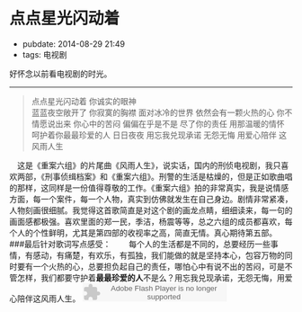 # 点点星光闪动着

- pubdate: 2014-08-29 21:49
- tags: 电视剧

好怀念以前看电视剧的时光。

-------------------

> 点点星光闪动着 你诚实的眼神  
  蓝蓝夜空敞开了 你寂寞的胸襟
  面对冰冷的世界 依然会有一颗火热的心
  你不情愿说出来 你心中的苦闷
  偏偏在乎是不是 尽了你的责任
  用那温暖的情怀 呵护着你最最珍爱的人
  日日夜夜
  用忘我兑现承诺
  无怨无悔 用爱心陪伴
  这风雨人生

　这是《重案六组》的片尾曲《风雨人生》，说实话，国内的刑侦电视剧，我只喜欢两部，《刑事侦缉档案》和《重案六组》。刑警的生活是枯燥的，但是正如歌曲唱的那样，这同样是一份值得尊敬的工作。《重案六组》拍的非常真实，我是说情感方面，每一个案件，每一个人物，真实到仿佛就发生在自己身边。剧情非常紧凑，人物刻画很细腻。我觉得这首歌简直是对这个剧的画龙点睛，细细读来，每一句的画面感都极强。喜欢里面的郑一民，季洁，杨震等等，总之六组的成员都喜欢，每个人的个性鲜明，尤其是第四部的收视率之高，简直无情。真心期待第五部。
  ###最后针对歌词写点感受：
  　　每个人的生活都是不同的，总要经历一些事情，有感动，有痛楚，有欢乐，有孤独，我们能做的就是坚持本心，包容万物的同时要有一个火热的心，总要担负起自己的责任，哪怕心中有说不出的苦闷，可是不管怎样，我们都要守护着**最最珍爱的人**不是么？用忘我兑现承诺，无怨无悔，用爱心陪伴这风雨人生。
  <embed src="http://www.xiami.com/widget/0_1769373153/singlePlayer.swf" type="application/x-shockwave-flash" width="257" height="33" wmode="transparent"></embed>
